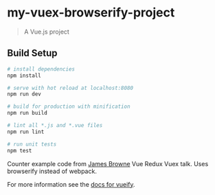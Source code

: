 # my-vuex-browserify-project

> A Vue.js project

## Build Setup

``` bash
# install dependencies
npm install

# serve with hot reload at localhost:8080
npm run dev

# build for production with minification
npm run build

# lint all *.js and *.vue files
npm run lint

# run unit tests
npm test
```

Counter example code from [James Browne](https://www.youtube.com/watch?v=l1KHL-TX3qs) Vue Redux Vuex talk. Uses browserify instead of webpack.

For more information see the [docs for vueify](https://github.com/vuejs/vueify).



